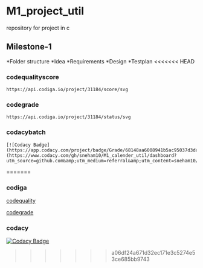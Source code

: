 # M1_project_util
repository for project in c
## Milestone-1
*Folder structure
*Idea
*Requirements
*Design
*Testplan
<<<<<<< HEAD

### codequalityscore
    https://api.codiga.io/project/31184/score/svg
### codegrade
    https://api.codiga.io/project/31184/status/svg 
### codacybatch
    [![Codacy Badge](https://app.codacy.com/project/badge/Grade/68148aa6008941b5ac95037d3da46c42)](https://www.codacy.com/gh/sneham10/M1_calender_util/dashboard?utm_source=github.com&amp;utm_medium=referral&amp;utm_content=sneham10/M1_calender_util&amp;utm_campaign=Badge_Grade)


      
=======
### codiga
   [codequality](https://api.codiga.io/project/31184/score/svg)
   
   [codegrade](https://api.codiga.io/project/31184/status/svg)
### codacy
[![Codacy Badge](https://app.codacy.com/project/badge/Grade/68148aa6008941b5ac95037d3da46c42)](https://www.codacy.com/gh/sneham10/M1_calender_util/dashboard?utm_source=github.com&amp;utm_medium=referral&amp;utm_content=sneham10/M1_calender_util&amp;utm_campaign=Badge_Grade)
>>>>>>> a06df24a671d32ec171e3c5274e53ce685bb9743
